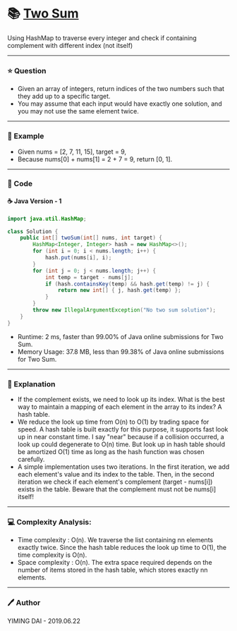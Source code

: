 # :books: [Two Sum](https://leetcode.com/problems/two-sum/)

Using HashMap to traverse every integer and check if containing complement with different index (not itself)

---

### :star: Question

- Given an array of integers, return indices of the two numbers such that they add up to a specific target.
- You may assume that each input would have exactly one solution, and you may not use the same element twice.

---

### :car: Example

- Given nums = [2, 7, 11, 15], target = 9,
- Because nums[0] + nums[1] = 2 + 7 = 9, return [0, 1].

---

### :hammer: Code

#### :coffee: Java Version - 1

```java
import java.util.HashMap;

class Solution {
    public int[] twoSum(int[] nums, int target) {
        HashMap<Integer, Integer> hash = new HashMap<>();
        for (int i = 0; i < nums.length; i++) {
            hash.put(nums[i], i);
        }
        for (int j = 0; j < nums.length; j++) {
            int temp = target - nums[j];
            if (hash.containsKey(temp) && hash.get(temp) != j) {
                return new int[] { j, hash.get(temp) };
            }
        }
        throw new IllegalArgumentException("No two sum solution");
    }
}
```

- Runtime: 2 ms, faster than 99.00% of Java online submissions for Two Sum.
- Memory Usage: 37.8 MB, less than 99.38% of Java online submissions for Two Sum.

---

### :pencil: Explanation

- If the complement exists, we need to look up its index. What is the best way to maintain a mapping of each element in the array to its index? A hash table.
- We reduce the look up time from O(n) to O(1) by trading space for speed. A hash table is built exactly for this purpose, it supports fast look up in near constant time. I say "near" because if a collision occurred, a look up could degenerate to O(n) time. But look up in hash table should be amortized O(1) time as long as the hash function was chosen carefully.
- A simple implementation uses two iterations. In the first iteration, we add each element's value and its index to the table. Then, in the second iteration we check if each element's complement (target - nums[i]) exists in the table. Beware that the complement must not be nums[i] itself!

---

### :computer: Complexity Analysis:

- Time complexity : O(n). We traverse the list containing nn elements exactly twice. Since the hash table reduces the look up time to O(1), the time complexity is O(n).
- Space complexity : O(n). The extra space required depends on the number of items stored in the hash table, which stores exactly nn elements. 

---

### :pen: Author

YIMING DAI - 2019.06.22
